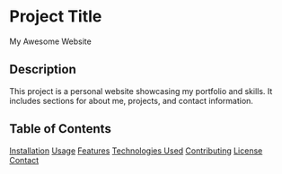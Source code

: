 # Project Title
My Awesome Website

## Description
This project is a personal website showcasing my portfolio and skills. It includes sections for about me, projects, and contact information.

## Table of Contents

[Installation](#installation)
[Usage](#usage)
[Features](#features)
[Technologies Used](#technologies-used)
[Contributing](#contributing)
[License](#license)
[Contact](#contact)
